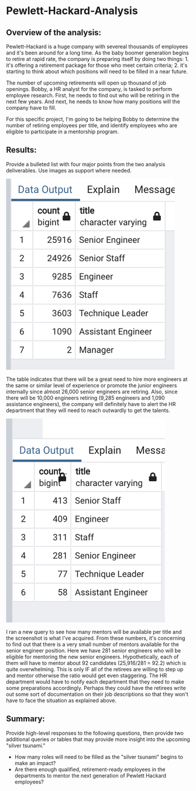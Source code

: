 # Pewlett-Hackard-Analysis

## Overview of the analysis: 
Pewlett-Hackard is a huge company with severeal thousands of employees and it's been around for a long time. As the baby boomer generation begins to retire at rapid rate, the company is preparing itself by doing two things: 1. it's offering a retirement package for those who meet certain criteria; 2. it's starting to think about which positions will need to be filled in a near future. 

The number of upcoming retirements will open up thousand of job openings. Bobby, a HR analyst for the company, is tasked to perform employee research. First, he needs to find out who will be retiring in the next few years. And next, he needs to know how many positions will the company have to fill. 

For this specific project, I'm going to be helping Bobby to determine the number of retiring employees per title, and identify employees who are eligible to participate in a mentorship program.

## Results:
Provide a bulleted list with four major points from the two analysis deliverables. Use images as support where needed.

![](Data/retiring_titles.png)

The table indicates that there will be a great need to hire more engineers at the same or similar level of experience or promote the junior engineers internally since almost 26,000 senior engineers are retiring. Also, since there will be 10,000 engineers retiring (9,285 engineers and 1,090 assistance engineers), the company will definitely have to alert the HR department that they will need to reach outwardly to get the talents.

![](Data/mentors_by_title.png)

I ran a new query to see how many mentors will be available per title and the screenshot is what I've acquired. From these numbers, it's concerning to find out that there is a very small number of mentors available for the senior engineer position. Here we have 281 senior engineers who will be eligible for mentoring the new senior engineers. Hypothetically, each of them will have to mentor about 92 candidates (25,916/281 = 92.2) which is quite overwhelming. This is only IF all of the retirees are willing to step up and mentor otherwise the ratio would get even staggering. The HR department would have to notify each department that they need to make some preparations accordingly. Perhaps they could have the retirees write out some sort of documentation on their job descriptions so that they won't have to face the situation as explained above.

## Summary: 
Provide high-level responses to the following questions, then provide two additional queries or tables that may provide more insight into the upcoming "silver tsunami."
- How many roles will need to be filled as the "silver tsunami" begins to make an impact?
- Are there enough qualified, retirement-ready employees in the departments to mentor the next generation of Pewlett Hackard employees?